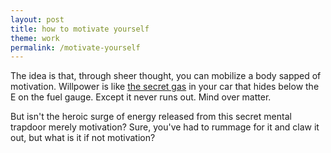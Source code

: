 ```yaml
---
layout: post
title: how to motivate yourself
theme: work
permalink: /motivate-yourself
---
```


The idea is that, through sheer thought, you can mobilize a body sapped of motivation.
Willpower is like [the secret gas](https://youtu.be/TuEdU_lrtZk) in your car that hides below the E on the fuel gauge.
Except it never runs out.
Mind over matter.

But isn't the heroic surge of energy released from this secret mental trapdoor merely motivation?
Sure, you've had to rummage for it and claw it out, but what is it if not motivation?